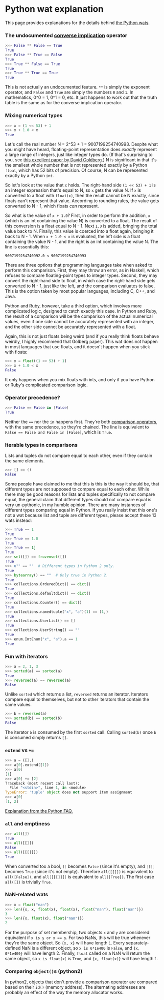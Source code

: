 # Python wat explanation

This page provides explanations for the details behind [the Python wats](https://github.com/cosmologicon/pywat/blob/master/explanation.md).


### The undocumented [converse implication](https://en.wikipedia.org/wiki/Converse_implication) operator

```python
>>> False ** False == True
True
>>> False ** True == False
True
>>> True ** False == True
True
>>> True ** True == True
True
```

This is not actually an undocumented feature. `**` is simply the exponent operator, and `False` and `True` are simply the numbers `0` and `1`. In mathematics, 0^0 = 1, 0^1 = 0, etc. It just happens to work out that the truth table is the same as for the converse implication operator.

### Mixing numerical types

```python
>>> x = (1 << 53) + 1
>>> x + 1.0 < x
True
```

Let's call the real number N = 2^53 + 1 = 9007199254740993. Despite what you might have heard, floating-point representation does *exactly* represent a large range of integers, just like integer types do. (If that's surprising to you, see [this excellent paper by David Goldberg](https://ece.uwaterloo.ca/~dwharder/NumericalAnalysis/02Numerics/Double/paper.pdf).) N is significant in that it's the smallest whole number that is not represented exactly by a Python `float`, which has 52 bits of precision. Of course, N can be represented exactly by a Python `int`.

So let's look at the value that `x` holds. The right-hand side `(1 << 53) + 1` is an integer expression that's equal to N, so `x` gets the value N. If `x` is converted to a float with `float(x)`, then the result cannot be N exactly, since floats can't represent that value. According to rounding rules, the value gets converted to N - 1, which floats *can* represent.

So what is the value of `x + 1.0`? First, in order to perform the addition, `x` (which is an int containing the value N) is converted to a float. The result of this conversion is a float equal to N - 1. Next `1.0` is added, bringing the total value back to N. Finally, this value is coerced into a float again, bringing it back to N - 1. When `x + 1.0 < x` is evaluated, the left side is a float containing the value N - 1, and the right is an int containing the value N. The line is essentially this:

	9007199254740992.0 < 9007199254740993

There are three options that programming languages take when asked to perform this comparison. First, they may throw an error, as in Haskell, which refuses to compare floating-point types to integer types. Second, they may convert the right-hand side to float, in which case the right-hand side gets converted to N - 1, just like the left, and the comparison evaluates to false. This is the option taken by most popular languages, including C, C++, and Java.

Python and Ruby, however, take a third option, which involves more complicated logic, designed to catch exactly this case. In Python and Ruby, the result of a comparison will be the comparison of the actual numerical values, even if one side cannot be accurately represented with an integer, and the other side cannot be accurately represented with a float.

Again, this is not just floats being weird (and if you really think floats behave weirdly, I highly recommend that Golberg paper). This wat does not happen in most languages that use floats, and it doesn't happen when you stick with floats:

```python
>>> x = float((1 << 53) + 1)
>>> x + 1.0 < x
False
```

It only happens when you mix floats with ints, and only if you have Python or Ruby's complicated comparison logic.

### Operator precedence?

```python
>>> False == False in [False]
True
```

Neither the `==` nor the `in` happens first. They're both [comparison operators](https://docs.python.org/3.5/reference/expressions.html#comparisons), with the same precedence, so they're chained. The line is equivalent to `False == False and False in [False]`, which is `True`.

### Iterable types in comparisons

Lists and tuples do not compare equal to each other, even if they contain the same elements.

```python
>>> [] == ()
False
```

Some people have claimed to me that this is this is the way it should be, that different types are not supposed to compare equal to each other. While there may be good reasons for lists and tuples specifically to not compare equal, the general claim that different types should not compare equal is very un-pythonic, in my humble opinion. There are many instances of different types comparing equal in Python. If you really insist that this one's not a wat because list and tuple are different types, please accept these 13 wats instead:

```python
>>> True == 1
True
>>> True == 1.0
True
>>> True == 1j
True
>>> set([]) == frozenset([])
True
>>> u"" == ""  # Different types in Python 2 only.
True
>>> bytearray() == ""  # Only true in Python 2.
True
>>> collections.OrderedDict() == dict()
True
>>> collections.defaultdict() == dict()
True
>>> collections.Counter() == dict()
True
>>> collections.namedtuple("x", "a")(1) == (1,)
True
>>> collections.UserList() == []
True
>>> collections.UserString() == ""
True
>>> enum.IntEnum("x", "a").a == 1
True
```

### Fun with iterators

```python
>>> a = 2, 1, 3
>>> sorted(a) == sorted(a)
True
>>> reversed(a) == reversed(a)
False
```

Unlike `sorted` which returns a list, `reversed` returns an iterator. Iterators compare equal to themselves, but not to other iterators that contain the same values.

```python
>>> b = reversed(a)
>>> sorted(b) == sorted(b)
False
```

The iterator `b` is consumed by the first `sorted` call. Calling `sorted(b)` once `b` is consumed simply returns `[]`.

### `extend` vs `+=`

```python
>>> a = ([],)
>>> a[0].extend([1])
>>> a[0]
[1]
>>> a[0] += [2]
Traceback (most recent call last):
  File "<stdin>", line 1, in <module>
TypeError: 'tuple' object does not support item assignment
>>> a[0]
[1, 2]
```

[Explanation from the Python FAQ.](https://docs.python.org/3/faq/programming.html#why-does-a-tuple-i-item-raise-an-exception-when-the-addition-works)

### `all` and emptiness

```python
>>> all([])
True
>>> all([[]])
False
>>> all([[[]]])
True
```

When converted too a bool, `[]` becomes `False` (since it's empty), and `[[]]` becomes `True` (since it's not empty). Therefore `all([[]])` is equivalent to `all([False])`, and `all([[[]]])` is equivalent to `all([True])`. The first case `all([])` is trivially `True`.

### NaN-related wats

```python
>>> x = float("nan")
>>> len({x, x, float(x), float(x), float("nan"), float("nan")})
3
>>> len({x, float(x), float("nan")})
2
```

For the purpose of set membership, two objects `x` and `y` are considered equivalent if `x is y or x == y`. For two NaNs, this will be true whenever they're the same object. So `{x, x}` will have length `1`. Every separately-defined NaN is a different object, so `x is 0*1e400` is `False`, and `{x, 0*1e400}` will have length 2. Finally, `float` called on a NaN will return the same object, so `x is float(x)` is `True`, and `{x, float(x)}` will have length 1.

### Comparing `object()`s (python2)

In python2, objects that don't provide a comparison operator are compared based
on their `id()` (memory address). The alternating addresses are probably an
effect of the way the memory allocator works.
